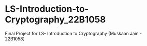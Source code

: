 # LS-Introduction-to-Cryptography_22B1058
Final Project for LS- Introduction to Cryptography (Muskaan Jain - 22B1058)
